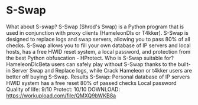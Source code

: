 # S-Swap
What about S-swap?
S-Swap (Shrod's Swap) is a Python program that is used in conjunction with proxy clients (HameleonDls or T4kker). S-Swap is designed to replace logs and swap servers, allowing you to pass 80% of all checks. S-Swap allows you to fill your own database of IP servers and local hosts, has a free HWID reset system, a local password, and protection from the best Python obfuscation - HProtect. Who is S-Swap suitable for? HameleonDlcBeta users can safely play without S-Swap thanks to the built-in Server Swap and Replace logs, while Crack Hameleon or t4kker users are better off buying S-Swap.
Results S-Swap:
Personal database of IP servers
HWID system has a free reset
80% of passed checks
Local password
Quality of life: 9/10
Protect: 10/10
DOWNLOAD: https://workupload.com/file/QMXQ9bWKB8a
